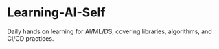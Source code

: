 # Learning-AI-Self
Daily hands on learning for AI/ML/DS, covering libraries, algorithms, and CI/CD practices.
